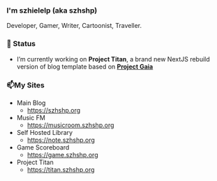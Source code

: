 ### I'm szhielelp (aka szhshp)

Developer, Gamer, Writer, Cartoonist, Traveller.

### 🌱 Status

- I’m currently working on **Project Titan**, a brand new NextJS rebuild version of blog template based on **[Project Gaia](https://titan.szhshp.org)**

### 📫My Sites

- Main Blog
  - https://szhshp.org
- Music FM
  - https://musicroom.szhshp.org
- Self Hosted Library
  - https://note.szhshp.org
- Game Scoreboard
  - https://game.szhshp.org
- Project Titan
  - https://titan.szhshp.org
